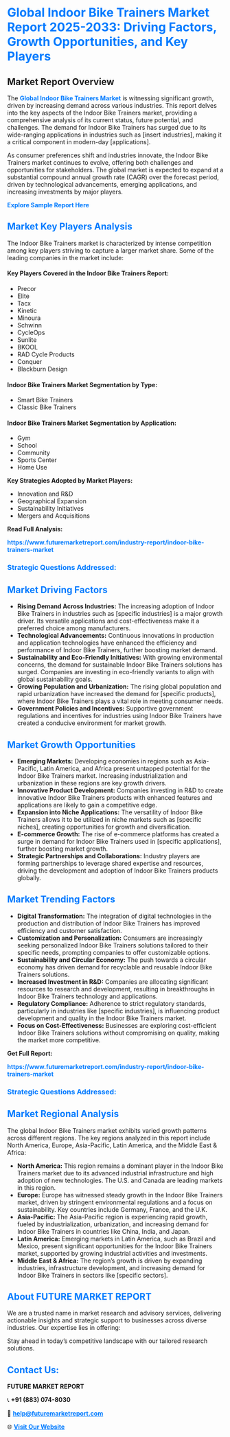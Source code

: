 <h1 style="color: #007BFF;">Global Indoor Bike Trainers Market Report 2025-2033: Driving Factors, Growth Opportunities, and Key Players</h1>

<section id="overview">
<h2>Market Report Overview</h2>
<p>The <a href="https://www.futuremarketreport.com/industry-report/indoor-bike-trainers-market" style="color: #007BFF; text-decoration: none;"><strong>Global Indoor Bike Trainers Market</strong></a> is witnessing significant growth, driven by increasing demand across various industries. This report delves into the key aspects of the Indoor Bike Trainers market, providing a comprehensive analysis of its current status, future potential, and challenges. The demand for Indoor Bike Trainers has surged due to its wide-ranging applications in industries such as [insert industries], making it a critical component in modern-day [applications].</p>
<p>As consumer preferences shift and industries innovate, the Indoor Bike Trainers market continues to evolve, offering both challenges and opportunities for stakeholders. The global market is expected to expand at a substantial compound annual growth rate (CAGR) over the forecast period, driven by technological advancements, emerging applications, and increasing investments by major players.</p>
</section>

<section id="overview">
<p><a href="https://www.futuremarketreport.com/request-sample/reportId=88869" style="color: #007BFF; text-decoration: none;"><strong>Explore Sample Report Here</strong></a></p>
</section>

<section id="key-players">
<h2 style="color: #007BFF;">Market Key Players Analysis</h2>
<p>The Indoor Bike Trainers market is characterized by intense competition among key players striving to capture a larger market share. Some of the leading companies in the market include:</p>
<h4>Key Players Covered in the Indoor Bike Trainers Report:</h4>
<ul><li>Precor</li><li>Elite</li><li>Tacx</li><li>Kinetic</li><li>Minoura</li><li>Schwinn</li><li>CycleOps</li><li>Sunlite</li><li>BKOOL</li><li>RAD Cycle Products</li><li>Conquer</li><li>Blackburn Design</li></ul>
<h4>Indoor Bike Trainers Market Segmentation by Type:</h4>
<ul><li>Smart Bike Trainers</li><li>Classic Bike Trainers</li></ul>

<h4>Indoor Bike Trainers Market Segmentation by Application:</h4>
<ul><li>Gym</li><li>School</li><li>Community</li><li>Sports Center</li><li>Home Use</li></ul>
<p><strong>Key Strategies Adopted by Market Players:</strong></p>
<ul>
<li>Innovation and R&D</li>
<li>Geographical Expansion</li>
<li>Sustainability Initiatives</li>
<li>Mergers and Acquisitions</li>
</ul>
</section>

<section>
<p><strong>Read Full Analysis: </strong></p><a href="https://www.futuremarketreport.com/industry-report/indoor-bike-trainers-market" style="color: #007BFF; text-decoration: none;"><strong>https://www.futuremarketreport.com/industry-report/indoor-bike-trainers-market</strong></a>
<h3 style="color: #007BFF;">Strategic Questions Addressed:</h3>
</section>

<section id="driving-factors">
<h2 style="color: #007BFF;">Market Driving Factors</h2>
<ul>
<li><strong>Rising Demand Across Industries:</strong> The increasing adoption of Indoor Bike Trainers in industries such as [specific industries] is a major growth driver. Its versatile applications and cost-effectiveness make it a preferred choice among manufacturers.</li>
<li><strong>Technological Advancements:</strong> Continuous innovations in production and application technologies have enhanced the efficiency and performance of Indoor Bike Trainers, further boosting market demand.</li>
<li><strong>Sustainability and Eco-Friendly Initiatives:</strong> With growing environmental concerns, the demand for sustainable Indoor Bike Trainers solutions has surged. Companies are investing in eco-friendly variants to align with global sustainability goals.</li>
<li><strong>Growing Population and Urbanization:</strong> The rising global population and rapid urbanization have increased the demand for [specific products], where Indoor Bike Trainers plays a vital role in meeting consumer needs.</li>
<li><strong>Government Policies and Incentives:</strong> Supportive government regulations and incentives for industries using Indoor Bike Trainers have created a conducive environment for market growth.</li>
</ul>
</section>

<section id="growth-opportunities">
<h2 style="color: #007BFF;">Market Growth Opportunities</h2>
<ul>
<li><strong>Emerging Markets:</strong> Developing economies in regions such as Asia-Pacific, Latin America, and Africa present untapped potential for the Indoor Bike Trainers market. Increasing industrialization and urbanization in these regions are key growth drivers.</li>
<li><strong>Innovative Product Development:</strong> Companies investing in R&D to create innovative Indoor Bike Trainers products with enhanced features and applications are likely to gain a competitive edge.</li>
<li><strong>Expansion into Niche Applications:</strong> The versatility of Indoor Bike Trainers allows it to be utilized in niche markets such as [specific niches], creating opportunities for growth and diversification.</li>
<li><strong>E-commerce Growth:</strong> The rise of e-commerce platforms has created a surge in demand for Indoor Bike Trainers used in [specific applications], further boosting market growth.</li>
<li><strong>Strategic Partnerships and Collaborations:</strong> Industry players are forming partnerships to leverage shared expertise and resources, driving the development and adoption of Indoor Bike Trainers products globally.</li>
</ul>
</section>

<section id="trending-factors">
<h2 style="color: #007BFF;">Market Trending Factors</h2>
<ul>
<li><strong>Digital Transformation:</strong> The integration of digital technologies in the production and distribution of Indoor Bike Trainers has improved efficiency and customer satisfaction.</li>
<li><strong>Customization and Personalization:</strong> Consumers are increasingly seeking personalized Indoor Bike Trainers solutions tailored to their specific needs, prompting companies to offer customizable options.</li>
<li><strong>Sustainability and Circular Economy:</strong> The push towards a circular economy has driven demand for recyclable and reusable Indoor Bike Trainers solutions.</li>
<li><strong>Increased Investment in R&D:</strong> Companies are allocating significant resources to research and development, resulting in breakthroughs in Indoor Bike Trainers technology and applications.</li>
<li><strong>Regulatory Compliance:</strong> Adherence to strict regulatory standards, particularly in industries like [specific industries], is influencing product development and quality in the Indoor Bike Trainers market.</li>
<li><strong>Focus on Cost-Effectiveness:</strong> Businesses are exploring cost-efficient Indoor Bike Trainers solutions without compromising on quality, making the market more competitive.</li>
</ul>
</section>

<section>
<p><strong>Get Full Report: </strong></p><a href="https://www.futuremarketreport.com/industry-report/indoor-bike-trainers-market" style="color: #007BFF; text-decoration: none;"><strong>https://www.futuremarketreport.com/industry-report/indoor-bike-trainers-market</strong></a>
<h3 style="color: #007BFF;">Strategic Questions Addressed:</h3>
</section>


<section id="regional-analysis">
<h2 style="color: #007BFF;">Market Regional Analysis</h2>
<p>The global Indoor Bike Trainers market exhibits varied growth patterns across different regions. The key regions analyzed in this report include North America, Europe, Asia-Pacific, Latin America, and the Middle East & Africa:</p>
<ul>
<li><strong>North America:</strong> This region remains a dominant player in the Indoor Bike Trainers market due to its advanced industrial infrastructure and high adoption of new technologies. The U.S. and Canada are leading markets in this region.</li>
<li><strong>Europe:</strong> Europe has witnessed steady growth in the Indoor Bike Trainers market, driven by stringent environmental regulations and a focus on sustainability. Key countries include Germany, France, and the U.K.</li>
<li><strong>Asia-Pacific:</strong> The Asia-Pacific region is experiencing rapid growth, fueled by industrialization, urbanization, and increasing demand for Indoor Bike Trainers in countries like China, India, and Japan.</li>
<li><strong>Latin America:</strong> Emerging markets in Latin America, such as Brazil and Mexico, present significant opportunities for the Indoor Bike Trainers market, supported by growing industrial activities and investments.</li>
<li><strong>Middle East & Africa:</strong> The region’s growth is driven by expanding industries, infrastructure development, and increasing demand for Indoor Bike Trainers in sectors like [specific sectors].</li>
</ul>
</section>

<footer>
<h2 style="color: #007BFF;">About FUTURE MARKET REPORT</h2>
<p>We are a trusted name in market research and advisory services, delivering actionable insights and strategic support to businesses across diverse industries. Our expertise lies in offering:</p>

<p>Stay ahead in today’s competitive landscape with our tailored research solutions.</p>

<h2 style="color: #007BFF;">Contact Us:</h2>
<p><strong>FUTURE MARKET REPORT</strong></p>
<p>📞 <strong>+91 (883) 074-8030</strong></p>
<p>📧 <strong><a href="mailto:help@futuremarketreport.com" style="color: #007BFF;">help@futuremarketreport.com</a></strong></p>
<p>🌐 <strong><a href="https://www.futuremarketreport.com/" style="color: #007BFF;">Visit Our Website</a></strong></p>
</footer>